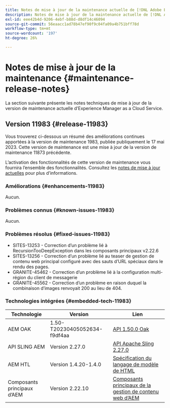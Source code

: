 ```yaml
---
title: Notes de mise à jour de la maintenance actuelle de [!DNL Adobe Experience Manager] as a Cloud Service.
description: Notes de mise à jour de la maintenance actuelle de [!DNL Adobe Experience Manager] as a Cloud Service.
exl-id: eee42b4d-9206-4ebf-b88d-d8df14c46094
source-git-commit: 56eaacc1ad78b47ef90f9c04fa09a4b751bff78d
workflow-type: tm+mt
source-wordcount: '197'
ht-degree: 26%

---
```


# Notes de mise à jour de la maintenance {#maintenance-release-notes}

La section suivante présente les notes techniques de mise à jour de la version de maintenance actuelle d’Experience Manager as a Cloud Service.

## Version 11983 {#release-11983}

Vous trouverez ci-dessous un résumé des améliorations continues apportées à la version de maintenance 1983, publiée publiquement le 17 mai 2023. Cette version de maintenance est une mise à jour de la version de maintenance 11873 précédente.

L’activation des fonctionnalités de cette version de maintenance vous fournira l’ensemble des fonctionnalités. Consultez les [notes de mise à jour actuelles](/help/release-notes/release-notes-cloud/release-notes-current.md) pour plus d’informations.

### Améliorations {#enhancements-11983}

Aucun.

### Problèmes connus {#known-issues-11983}

Aucun.

### Problèmes résolus {#fixed-issues-11983}

- SITES-13253 - Correction d’un problème lié à RecursionTooDeepException dans les composants principaux v2.22.6
- SITES-13256 - Correction d’un problème lié au teaser de gestion de contenu web principal configuré avec des sauts d’URL spéciaux dans le rendu des pages.
- GRANITE-45462 - Correction d’un problème lié à la configuration multi-région du client de messagerie
- GRANITE-45562 - Correction d’un problème en raison duquel la combinaison d’images renvoyait 200 au lieu de 404.

### Technologies intégrées {#embedded-tech-11983}

| Technologie | Version | Lien |
|---|---|---|
| AEM OAK | 1.50-T20230405052634-f9df4aa | [API 1.50.0 Oak](https://www.javadoc.io/doc/org.apache.jackrabbit/oak-api/1.50.0/index.html) |
| API SLING AEM | Version 2.27.0 | [API Apache Sling 2.27.0](https://www.javadoc.io/doc/org.apache.sling/org.apache.sling.api/latest/index.html) |
| AEM HTL | Version 1.4.20-1.4.0 | [Spécification du langage de modèle de HTML](https://github.com/adobe/htl-spec) |
| Composants principaux d’AEM | Version 2.22.10 | [Composants principaux de la gestion de contenu web d’AEM](https://github.com/adobe/aem-core-wcm-components) |
